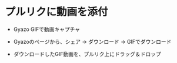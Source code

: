 # プルリクに動画を添付

- Gyazo GIFで動画キャプチャ

- Gyazoのページから、シェア → ダウンロード → GIFでダウンロード

- ダウンロードしたGIF動画を、プルリク上にドラッグ＆ドロップ